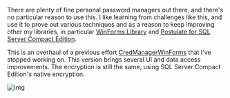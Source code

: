 There are plenty of fine personal password managers out there, and there's no particular reason to use this. I like learning from challenges like this, and use it to prove out various techniques and as a reason to keep improving other my libraries, in particular [WinForms.Library](https://github.com/adamosoftware/WinForms.Library) and [Postulate for SQL Server Compact Edition](https://github.com/adamosoftware/Postulate/tree/master/Postulate.SqlCe).

This is an overhaul of a previous effort [CredManagerWinForms](https://github.com/adamosoftware/CredManagerWinForms) that I've stopped working on. This version brings several UI and data access improvements. The encryption is still the same, using SQL Server Compact Edition's native encryption.

![img](https://adamosoftware.blob.core.windows.net:443/images/CredManager2.png)
